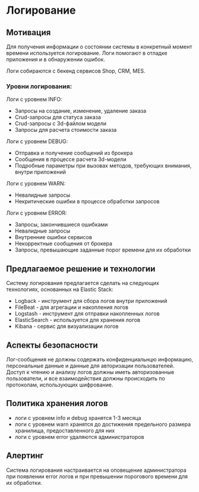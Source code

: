 # Логирование

## Мотивация
Для получения информации о состоянии системы в конкретный момент времени используется логирование.
Логи помогают в отладке приложения и в обнаружении ошибок.

Логи собираются с бекенд сервисов Shop, CRM, MES.

### Уровни логирования:     
Логи с уровнем INFO:        
- Запросы на создание, изменение, удаление заказа      
- Crud-запросы для статуса заказа    
- Crud-запросы с 3d-файлом модели       
- Запросы для расчета стоимости заказа

Логи с уровнем DEBUG:     
- Отправка и получение сообщений из брокера     
- Сообщения в процессе расчета 3d-модели    
- Подробные параметры при вызовах методов, требующих внимания, внутри приложений   

Логи с уровнем WARN:        
- Невалидные запросы        
- Некритические ошибки в процессе обработки запросов

Логи с уровнем ERROR:
- Запросы, закончившиеся ошибками  
- Невалидные запросы  
- Внутренние ошибки сервисов  
- Некорректные сообщения от брокера    
- Запросы, превышающие заданные порог времени для их обработки   

## Предлагаемое решение и технологии 
Систему логирования предлагается сделать на следующих технологиях, основанных на Elastic Stack:      
- Logback - инструмент для сбора логов внутри приложений      
- FileBeat - для агрегации и накопления логов 
- Logstash - инструмент для отправки накопленных логов  
- ElasticSearch - используется для хранения логов    
- Kibana - сервис для визуализации логов

## Аспекты безопасности
Лог-сообщения не должны содержать конфиденциальнцю информацию, персональные данные и данные для авторизации пользователей.      
Доступ к чтению и анализу логов должны иметь авторизованные пользователи, и все взаимодействия должны происходить по протоколам, использующих шифрование.       

## Политика хранения логов      
- логи с уровнем info и debug хранятся 1-3 месяца
- логи с уровнем warn хранятся до достижения предельного размера хранилища, предоставленного для них       
- логи с уровнем error удаляются администраторов      

## Алертинг
Система логирования настраивается на оповещение администратора при появлении error логов и при превышении порогового времени для их обработки.  
